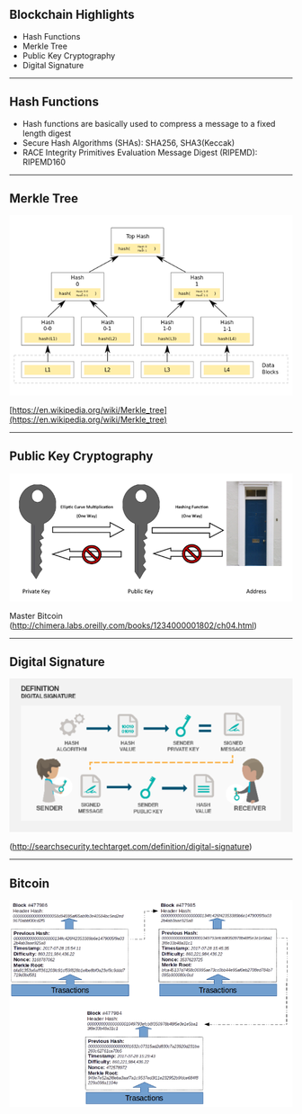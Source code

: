 ## Blockchain Highlights

- Hash Functions
- Merkle Tree
- Public Key Cryptography
- Digital Signature

---

## Hash Functions

- Hash functions are basically used to compress a message to a fixed length digest
- Secure Hash Algorithms (SHAs): SHA256, SHA3(Keccak)
- RACE Integrity Primitives Evaluation Message Digest (RIPEMD): RIPEMD160

---

## Merkle Tree

![](../images/merkle-tree.png)

[https://en.wikipedia.org/wiki/Merkle_tree](https://en.wikipedia.org/wiki/Merkle_tree)

---

## Public Key Cryptography

![](../images/pubkey.png)

Master Bitcoin (http://chimera.labs.oreilly.com/books/1234000001802/ch04.html)

---

## Digital Signature

![](../images/digital-signature.png)

(http://searchsecurity.techtarget.com/definition/digital-signature)

---

## Bitcoin

![](../images/blockchain.png)

